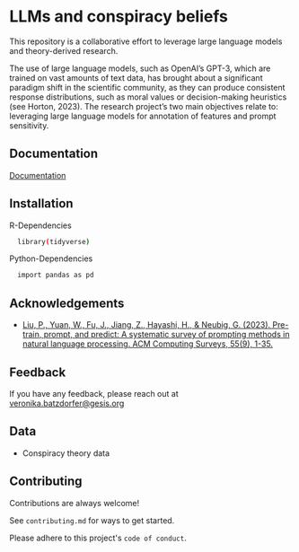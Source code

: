 
# LLMs and conspiracy beliefs

This repository is a collaborative effort to leverage large language models and theory-derived research.

The use of large language models, such as OpenAI’s GPT-3, which are trained on vast amounts of text data, has brought about a significant paradigm shift in the scientific community, as they can produce consistent response distributions, such as moral values or decision-making heuristics (see Horton, 2023). The research project’s two main objectives relate to: leveraging large language models for annotation of features and prompt sensitivity.


## Documentation

[Documentation](https://linktodocumentation)


## Installation

R-Dependencies

```bash
  library(tidyverse)
```
    
Python-Dependencies

```bash
  import pandas as pd
```
    
## Acknowledgements

 - [Liu, P., Yuan, W., Fu, J., Jiang, Z., Hayashi, H., & Neubig, G. (2023). Pre-train, prompt, and predict: A systematic survey of prompting methods in natural language processing. ACM Computing Surveys, 55(9), 1-35.](https://arxiv.org/pdf/2107.13586.pdf)


## Feedback

If you have any feedback, please reach out at veronika.batzdorfer@gesis.org


## Data
- Conspiracy theory data
## Contributing

Contributions are always welcome!

See `contributing.md` for ways to get started.

Please adhere to this project's `code of conduct`.
